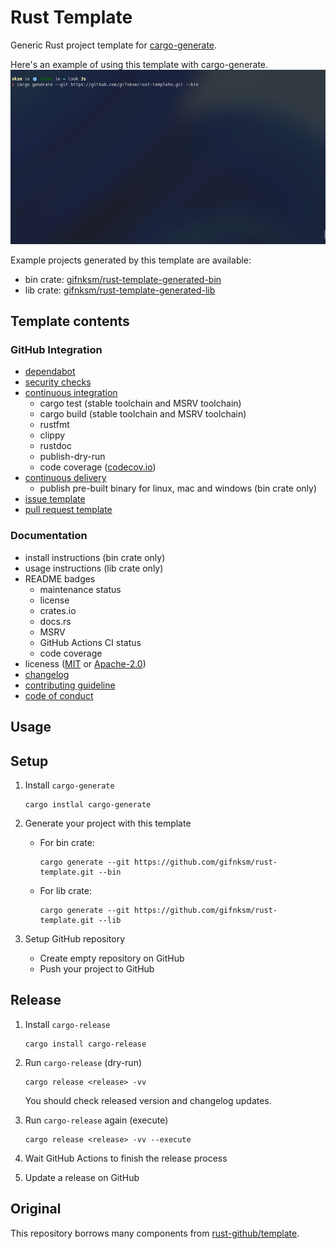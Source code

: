 # Rust Template

Generic Rust project template for [cargo-generate].

Here's an example of using this template with cargo-generate.
![demo](demo.apng)

Example projects generated by this template are available:

* bin crate: [gifnksm/rust-template-generated-bin](https://github.com/gifnksm/rust-template-generated-bin)
* lib crate: [gifnksm/rust-template-generated-lib](https://github.com/gifnksm/rust-template-generated-lib)

[cargo-generate]: https://github.com/cargo-generate/cargo-generate

## Template contents

### GitHub Integration

* [dependabot](./template/.github/dependabot.yml)
* [security checks](./template/.github/workflows/audit.yml)
* [continuous integration](./template/.github/workflows/ci.yml)
  * cargo test (stable toolchain and MSRV toolchain)
  * cargo build (stable toolchain and MSRV toolchain)
  * rustfmt
  * clippy
  * rustdoc
  * publish-dry-run
  * code coverage ([codecov.io])
* [continuous delivery](./template/.github/workflows/cd.yml)
  * publish pre-built binary for linux, mac and windows (bin crate only)
* [issue template](./template/.github/ISSUE_TEMPLATE/)
* [pull request template](./template/.github/PULL_REQUEST_TEMPLATE.md)

[codecov.io]: https://about.codecov.io/

### Documentation

* install instructions (bin crate only)
* usage instructions (lib crate only)
* README badges
  * maintenance status
  * license
  * crates.io
  * docs.rs
  * MSRV
  * GitHub Actions CI status
  * code coverage
* liceness ([MIT](./template/LICENSE-MIT) or [Apache-2.0](./template/LICENSE-APACHE))
* [changelog](./template/CHANGELOG.md)
* [contributing guideline](./template/CONTRIBUTING.md)
* [code of conduct](./template/CODE_OF_CONDUCT.md)

## Usage

## Setup

1. Install `cargo-generate`

    ```console
    cargo instlal cargo-generate
    ````

2. Generate your project with this template

    * For bin crate:

      ```console
      cargo generate --git https://github.com/gifnksm/rust-template.git --bin
      ````

    * For lib crate:

      ```console
      cargo generate --git https://github.com/gifnksm/rust-template.git --lib
      ````

3. Setup GitHub repository
    * Create empty repository on GitHub
    * Push your project to GitHub

## Release

1. Install `cargo-release`

    ```console
    cargo install cargo-release
    ```

2. Run `cargo-release` (dry-run)

    ```console
    cargo release <release> -vv
    ```

    You should check released version and changelog updates.

3. Run `cargo-release` again (execute)

    ```console
    cargo release <release> -vv --execute
    ```

4. Wait GitHub Actions to finish the release process

5. Update a release on GitHub

## Original

This repository borrows many components from [rust-github/template].

[rust-github/template]: https://github.com/rust-github/template
